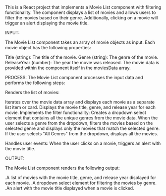 This is a React project that implements a Movie List component with filtering functionality. The component displays a list of movies and allows users to filter the movies based on their genre. Additionally, clicking on a movie will trigger an alert displaying the movie title.

INPUT:

The Movie List component takes an array of movie objects as input. Each movie object has the following properties:

Title (string): The title of the movie.
Genre (string): The genre of the movie.
ReleaseYear (number): The year the movie was released.
The movie data is provided within the component itself in the moviesData array.

PROCESS:
The Movie List component processes the input data and performs the following steps:

Renders the list of movies:

Iterates over the movie data array and displays each movie as a separate list item or card.
Displays the movie title, genre, and release year for each movie.
Implements the filter functionality:
Creates a dropdown select element that contains all the unique genres from the movie data.
When the user selects a genre from the dropdown, filters the movies based on the selected genre and displays only the movies that match the selected genre.
If the user selects "All Genres" from the dropdown, displays all the movies.

Handles user events:
When the user clicks on a movie, triggers an alert with the movie title.

OUTPUT:

The Movie List component renders the following output:

.A list of movies with the movie title, genre, and release year displayed for each movie.
.A dropdown select element for filtering the movies by genre.
.An alert with the movie title displayed when a movie is clicked.







